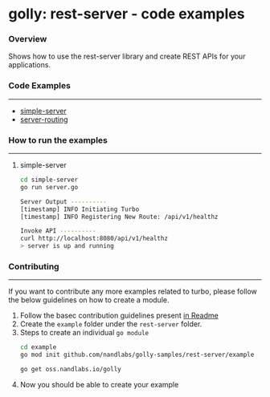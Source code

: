 # golly: rest-server - code examples

### Overview
Shows how to use the rest-server library and create REST APIs for your applications.

### Code Examples
---
- [simple-server](/rest-server/simple-server/server.go)
- [server-routing](/rest-server/server-routing/main.go)

### How to run the examples
---
1. simple-server
    ```bash
    cd simple-server
    go run server.go

    Server Output ----------
    [timestamp] INFO Initiating Turbo
    [timestamp] INFO Registering New Route: /api/v1/healthz

    Invoke API ----------
    curl http://localhost:8080/api/v1/healthz
    > server is up and running
    ```

### Contributing
---
If you want to contribute any more examples related to turbo, please follow the below guidelines on how to create a module.
1. Follow the basec contribution guidelines present [in Readme](/README.md)
2. Create the `example` folder under the `rest-server` folder.
3. Steps to create an individual `go module`
    ```bash
    cd example
    go mod init github.com/nandlabs/golly-samples/rest-server/example

    go get oss.nandlabs.io/golly
    ```
4. Now you should be able to create your example